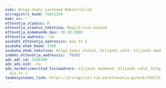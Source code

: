 ```yaml
---
nimi: Kolga-Jaani Lasteaed Naksitrallid
ariregistri_kood: 75012334
kmkr_nr: ''
ettevotja_staatus: R
ettevotja_staatus_tekstina: Registrisse kantud
ettevotja_esmakande_kpv: 10.10.2000
ettevotja_aadress: .na
asukoht_ettevotja_aadressis: Aia tn 1
asukoha_ehak_kood: 3340
asukoha_ehak_tekstina: Kolga-Jaani alevik, Viljandi vald, Viljandi maakond
indeks_ettevotja_aadressis: '70301'
ads_adr_id: 3146308
ads_ads_oid: .na
ads_normaliseeritud_taisaadress: Viljandi maakond, Viljandi vald, Kolga-Jaani alevik,
  Aia tn 1
teabesysteemi_link: https://ariregister.rik.ee/ettevotja.py?ark=75012334&ref=rekvisiidid
---
```

